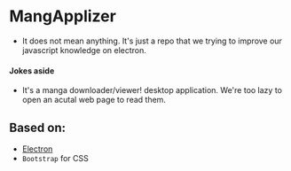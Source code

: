 # MangApplizer

- It does not mean anything. It's just a repo that we trying to improve our javascript
knowledge on electron.

#### Jokes aside
- It's a manga downloader/viewer! desktop application. We're too lazy to open an acutal web page
to read them.


## Based on:
- [Electron](https://github.com/electron/electron)
- `Bootstrap` for CSS
